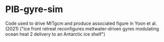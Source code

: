 # PIB-gyre-sim
Code used to drive MITgcm and produce associated figure in Yoon et al. (2021) ("Ice front retreat reconfigures meltwater-driven gyres modulating ocean heat
2 delivery to an Antarctic ice shelf")
